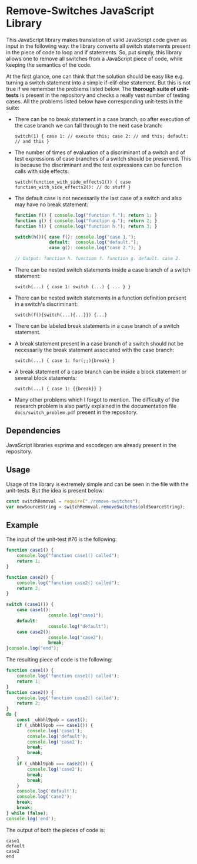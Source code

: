 # Remove-Switches JavaScript Library

This JavaScript library makes translation of valid JavaScript code given as input in the following way: the library converts all switch statements present in the piece of code to loop and if statements. So, put simply, this library allows one to remove all switches from a JavaScript piece of code, while keeping the semantics of the code.

At the first glance, one can think that the solution should be easy like e.g. turning a switch statement into a simple if-elif-else statement. But this is not true if we remember the problems listed below. The **thorough suite of unit-tests** is present in the repository and checks a really vast number of testing cases. All the problems listed below have corresponding unit-tests in the suite:

- There can be no break statement in a case branch, so after execution of the case branch we can fall through to the next case branch:

  `switch(1) { case 1: // execute this; case 2: // and this; default: // and this }`

- The number of times of evaluation of a discriminant of a switch and of test expressions of case branches of a switch should be preserved. This is because the discriminant and the test expressions can be function calls with side effects:

  `switch(function_with_side_effects1()) { case function_with_side_effects2(): // do stuff }`

- The default case is not necessarily the last case of a switch and also may have no break statement:

  ```js
  function f() { console.log("function f."); return 1; }
  function g() { console.log("function g."); return 2; }
  function h() { console.log("function h."); return 3; }

  switch(h()){ case f(): console.log("case 1."); 
               default:  console.log("default."); 
               case g(): console.log("case 2."); }

  // Output: function h. function f. function g. default. case 2.
  ```

- There can be nested switch statements inside a case branch of a switch statement:

  `switch(...) { case 1: switch (...) { ... } }`

- There can be nested switch statements in a function definition present in a switch's discriminant:

  `switch(f(){switch(...){...}}) {...}`
  
- There can be labeled break statements in a case branch of a switch statement.

- A break statement present in a case branch of a switch should not be necessarily the break statement associated with the case branch:

  `switch(...) { case 1: for(;;){break} }`
  
- A break statement of a case branch can be inside a block statement or several block statements:
 
  `switch(...) { case 1: {{break}} }`
 
- Many other problems which I forgot to mention. The difficulty of the research problem is also partly explained in the documentation file `docs/switch_problem.pdf` present in the repository.

## Dependencies

JavaScript libraries esprima and escodegen are already present in the repository.

## Usage

Usage of the library is extremely simple and can be seen in the file with the unit-tests. But the idea is present below:

```js
const switchRemoval = require("./remove-switches");
var newSourceString = switchRemoval.removeSwitches(oldSourceString);
```
## Example

The input of the unit-test #76 is the following:

```js
function case1() {
    console.log("function case1() called");
    return 1;
}

function case2() {
    console.log("function case2() called");
    return 2;
}

switch (case1()) {
    case case1():
                console.log("case1");
    default:
                console.log("default");
    case case2():
                console.log("case2");
                break;
}console.log("end");
```

The resulting piece of code is the following:

```js
function case1() {
    console.log('function case1() called');
    return 1;
}
function case2() {
    console.log('function case2() called');
    return 2;
}
do {
    const _uhbhl9pob = case1();
    if (_uhbhl9pob === case1()) {
        console.log('case1');
        console.log('default');
        console.log('case2');
        break;
        break;
    }
    if (_uhbhl9pob === case2()) {
        console.log('case2');
        break;
        break;
    }
    console.log('default');
    console.log('case2');
    break;
    break;
} while (false);
console.log('end');
```

The output of both the pieces of code is:

```
case1
default
case2
end
```
